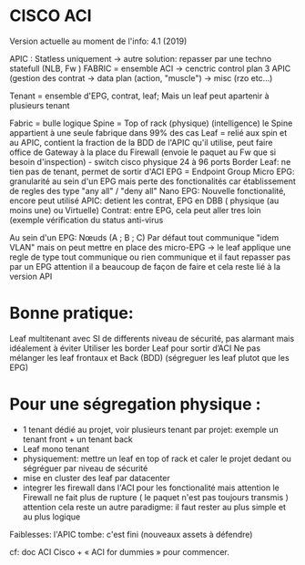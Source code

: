 # CISCO ACI
Version actuelle au moment de l'info: 4.1 (2019)
 
APIC : Statless uniquement -> autre solution: repasser par une techno statefull (NLB, Fw )
FABRIC = ensemble ACI
-> cenctric control plan 3 APIC (gestion des contrat
-> data plan (action, "muscle")
-> misc (rzo etc...)
 
Tenant = ensemble d'EPG, contrat, leaf; Mais un leaf peut apartenir à plusieurs tenant
 
Fabric = bulle logique
Spine = Top of rack (physique) (intelligence) le Spine appartient à une seule fabrique dans 99% des cas
Leaf  = relié aux spin et au APIC, contient la fraction de la BDD de l'APIC  qu'il utilise, peut faire office de Gateway à la place du Firewall 
(envoie le paquet au Fw que si besoin d'inspection) - switch cisco physique 24 à 96 ports
Border Leaf: ne tien pas de tenant, permet de sortir d'ACI 
EPG = Endpoint Group 
Micro  EPG: granularité au sein d'un EPG mais perte des fonctionalités car  établissement de regles des type "any all" / "deny all"
Nano EPG: Nouvelle fonctionalité, encore peut utilisé
APIC: detient les contrat, EPG en DBB ( physique (au moins une) ou Virtuelle)
Contrat: entre EPG, cela peut aller tres loin (exemple vérification du status anti-virus
 
 
Au sein d'un EPG:
Nœuds (A ; B ; C)
Par défaut tout communique "idem VLAN"
mais  on peut mettre en place des micro-EPG -> le leaf applique une regle  de type tout communique ou rien communique et il faut repasser pas par  un EPG
attention il a beaucoup de façon de faire et cela reste lié à la version API 
 
 
Bonne pratique:
=============
Leaf multitenant avec SI de differents niveau de sécurité, pas alarmant mais idéalement à éviter
Utiliser les border Leaf pour sortir d’ACI
Ne pas mélanger les leaf frontaux et Back (BDD) (ségreguer les leaf plutot que les EPG)
 
Pour une ségregation physique : 
=========================
- 1 tenant dédié au projet, voir plusieurs tenant par projet: exemple un tenant front + un tenant back
- Leaf mono tenant
- physiquement: mettre un leaf en top of rack et caler le projet dedant ou ségréguer par niveau de sécurité
- mise en cluster des leaf par datacenter
-  integrer les firewall dans l'ACI pour les fonctionalité mais attention  le Firewall ne fait plus de rupture ( le paquet n'est pas toujours  transmis )
attention cela reste un autre paradigme: il faut rester au plus simple et au plus logique 
 
 
Faiblesses: l'APIC tombe: c'est fini (nouveaux assets à défendre)
 
cf: doc ACI Cisco + « ACI  for dummies » pour commencer.


